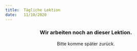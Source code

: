 ```yaml
---
title:  Tägliche Lektion
date:   11/10/2020
---
```


### <center>Wir arbeiten noch an dieser Lektion.</center>
<center>Bitte komme später zurück.</center>